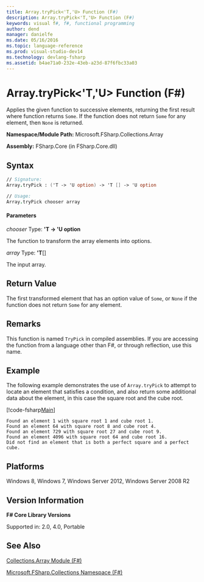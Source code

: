 ```yaml
---
title: Array.tryPick<'T,'U> Function (F#)
description: Array.tryPick<'T,'U> Function (F#)
keywords: visual f#, f#, functional programming
author: dend
manager: danielfe
ms.date: 05/16/2016
ms.topic: language-reference
ms.prod: visual-studio-dev14
ms.technology: devlang-fsharp
ms.assetid: b4ae71a0-232e-43eb-a23d-87f6fbc33a03 
---
```


# Array.tryPick<'T,'U> Function (F#)

Applies the given function to successive elements, returning the first result where function returns `Some`. If the function does not return `Some` for any element, then `None` is returned.

**Namespace/Module Path:** Microsoft.FSharp.Collections.Array

**Assembly:** FSharp.Core (in FSharp.Core.dll)


## Syntax

```fsharp
// Signature:
Array.tryPick : ('T -> 'U option) -> 'T [] -> 'U option

// Usage:
Array.tryPick chooser array
```

#### Parameters
*chooser*
Type: **'T -&gt; 'U option**


The function to transform the array elements into options.


*array*
Type: **'T**[[]](https://msdn.microsoft.com/library/def20292-9aae-4596-9275-b94e594f8493)


The input array.


## Return Value

The first transformed element that has an option value of `Some`, or `None` if the function does not return `Some` for any element.

## Remarks
This function is named `TryPick` in compiled assemblies. If you are accessing the function from a language other than F#, or through reflection, use this name.

## Example

The following example demonstrates the use of `Array.tryPick` to attempt to locate an element that satisfies a condition, and also return some additional data about the element, in this case the square root and the cube root.

[!code-fsharp[Main](~samples/snippets/fsharp/arrays/snippet27.fs)]

```
Found an element 1 with square root 1 and cube root 1.
Found an element 64 with square root 8 and cube root 4.
Found an element 729 with square root 27 and cube root 9.
Found an element 4096 with square root 64 and cube root 16.
Did not find an element that is both a perfect square and a perfect cube.
```

## Platforms
Windows 8, Windows 7, Windows Server 2012, Windows Server 2008 R2


## Version Information
**F# Core Library Versions**

Supported in: 2.0, 4.0, Portable

## See Also
[Collections.Array Module &#40;F&#35;&#41;](Collections.Array-Module-%5BFSharp%5D.md)

[Microsoft.FSharp.Collections Namespace &#40;F&#35;&#41;](Microsoft.FSharp.Collections-Namespace-%5BFSharp%5D.md)